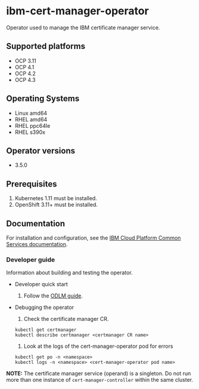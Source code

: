 # ibm-cert-manager-operator

Operator used to manage the IBM certificate manager service.

## Supported platforms

- OCP 3.11
- OCP 4.1
- OCP 4.2
- OCP 4.3

## Operating Systems

- Linux amd64
- RHEL amd64
- RHEL ppc64le
- RHEL s390x

## Operator versions

- 3.5.0

## Prerequisites

1. Kubernetes 1.11 must be installed.
1. OpenShift 3.11+ must be installed.

## Documentation

For installation and configuration, see the [IBM Cloud Platform Common Services documentation](http://ibm.biz/cpcsdocs).

### Developer guide

Information about building and testing the operator.
- Developer quick start
  1. Follow the [ODLM guide](https://github.com/IBM/operand-deployment-lifecycle-manager/blob/master/docs/install/common-service-integration.md#end-to-end-test).

- Debugging the operator
  1. Check the certificate manager CR.

    ````
    kubectl get certmanager
    kubectl describe certmanager <certmanager CR name>
    ````

  1. Look at the logs of the cert-manager-operator pod for errors

    ````
    kubectl get po -n <namespace>
    kubectl logs -n <namespace> <cert-manager-operator pod name>
    ````

**NOTE:** The certificate manager service (operand) is a singleton. Do not run more than one instance of `cert-manager-controller` within the same cluster.
